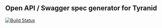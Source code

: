 ## Open API / Swagger spec generator for Tyranid

[![Build Status](https://travis-ci.org/CrossLead/tyranid-open-api-spec.svg?branch=master)](https://travis-ci.org/CrossLead/tyranid-open-api-spec)